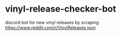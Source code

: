# vinyl-release-checker-bot
discord bot for new vinyl releases by scraping https://www.reddit.com/r/VinylReleases.json
